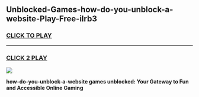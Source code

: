 
## Unblocked-Games-how-do-you-unblock-a-website-Play-Free-ilrb3
<h3>
<a href="https://premium76.site?title=how-do-you-unblock-a-website&ref=21A">CLICK TO PLAY</a></h3>
<hr>

<h3>
<a href="https://premium76.site?title=how-do-you-unblock-a-website&ref=21A">CLICK 2 PLAY</a>
  
</h3>

<a href="https://premium76.site?title=how-do-you-unblock-a-website&ref=21A"><img src="https://clearcache.store/games.png"></a>


**how-do-you-unblock-a-website games unblocked: Your Gateway to Fun and Accessible Online Gaming**
